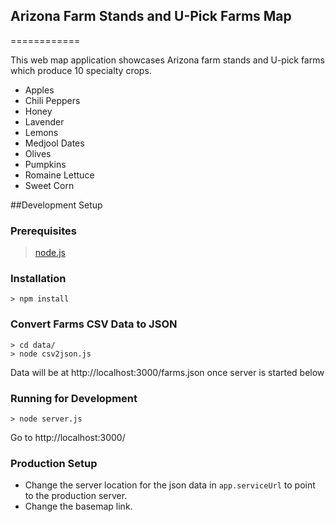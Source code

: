 ## Arizona Farm Stands and U-Pick Farms Map
============

This web map application showcases Arizona farm stands and U-pick farms which produce 10 specialty crops.
- Apples
- Chili Peppers
- Honey
- Lavender
- Lemons
- Medjool Dates
- Olives
- Pumpkins
- Romaine Lettuce
- Sweet Corn

##Development Setup

### Prerequisites

> [node.js](http://nodejs.org/)

### Installation

    > npm install

### Convert Farms CSV Data to JSON

    > cd data/
    > node csv2json.js

Data will be at http://localhost:3000/farms.json once server is started below

### Running for Development

    > node server.js

Go to http://localhost:3000/

### Production Setup
- Change the server location for the json data in `app.serviceUrl` to point to the production server.
- Change the basemap link.